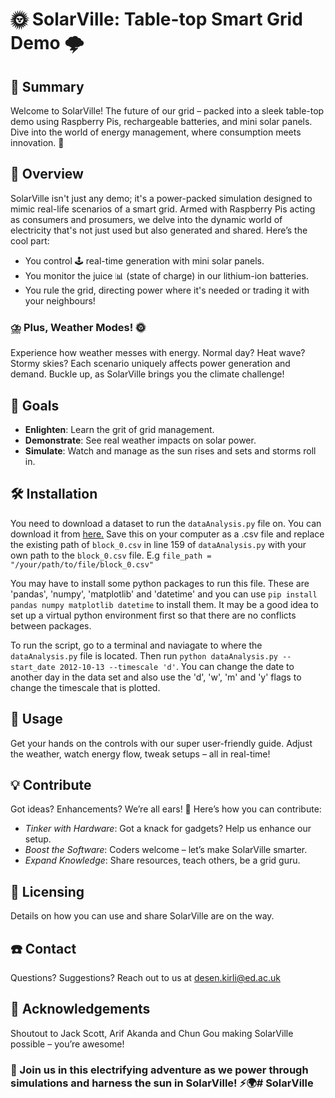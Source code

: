 # 🌞 SolarVille: Table-top Smart Grid Demo 🌩️

## 📄 Summary
Welcome to SolarVille! The future of our grid  – packed into a sleek table-top demo using Raspberry Pis, rechargeable batteries, and mini solar panels. Dive into the world of energy management, where consumption meets innovation. 🚀

## 🤖 Overview
SolarVille isn't just any demo; it's a power-packed simulation designed to mimic real-life scenarios of a smart grid. Armed with Raspberry Pis acting as consumers and prosumers, we delve into the dynamic world of electricity that's not just used but also generated and shared. Here’s the cool part:

- You control 🕹️ real-time generation with mini solar panels.
- You monitor the juice 📊 (state of charge) in our lithium-ion batteries.
- You rule the grid, directing power where it's needed or trading it with your neighbours!

### ⛈️ Plus, Weather Modes! 🌞
Experience how weather messes with energy. Normal day? Heat wave? Stormy skies? Each scenario uniquely affects power generation and demand. Buckle up, as SolarVille brings you the climate challenge!

## 🎯 Goals
- **Enlighten**: Learn the grit of grid management.
- **Demonstrate**: See real weather impacts on solar power.
- **Simulate**: Watch and manage as the sun rises and sets and storms roll in.

## 🛠️ Installation
You need to download a dataset to run the `dataAnalysis.py` file on. You can download it from [here.](https://www.dropbox.com/scl/fi/q0bnffnh7ri5hrr19lzln/block_0.csv?rlkey=q57lpbt8csgphdeqta0m2n2yl&st=6187recp&dl=0) Save this on your computer as a .csv file and replace the existing path of `block_0.csv` in line 159 of `dataAnalysis.py` with your own path to the `block_0.csv` file. E.g `file_path = "/your/path/to/file/block_0.csv"`

You may have to install some python packages to run this file. These are 'pandas', 'numpy', 'matplotlib' and 'datetime' and you can use `pip install pandas numpy matplotlib datetime` to install them. It may be a good idea to set up a virtual python environment first so that there are no conflicts between packages.

To run the script, go to a terminal and naviagate to where the `dataAnalysis.py` file is located. Then run `python dataAnalysis.py --start_date 2012-10-13 --timescale 'd'`. You can change the date to another day in the data set and also use the 'd', 'w', 'm' and 'y' flags to change the timescale that is plotted.

## 🔄 Usage
Get your hands on the controls with our super user-friendly guide. Adjust the weather, watch energy flow, tweak setups – all in real-time!

## 💡 Contribute
Got ideas? Enhancements? We’re all ears! 💬 Here’s how you can contribute:

- *Tinker with Hardware*: Got a knack for gadgets? Help us enhance our setup.
- *Boost the Software*: Coders welcome – let’s make SolarVille smarter.
- *Expand Knowledge*: Share resources, teach others, be a grid guru.

## 📜 Licensing
Details on how you can use and share SolarVille are on the way.

## ☎️ Contact
Questions? Suggestions? Reach out to us at desen.kirli@ed.ac.uk

## 🙌 Acknowledgements
Shoutout to Jack Scott, Arif Akanda and Chun Gou making SolarVille possible – you’re awesome!

### 🚀 Join us in this electrifying adventure as we power through simulations and harness the sun in SolarVille! ⚡🌍# SolarVille
